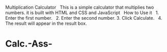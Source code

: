 Multiplication Calculator
‎
‎
‎This is a simple calculator that multiplies two numbers. it is built with HTML and CSS and JavaScript 
‎
‎
‎How to Use it 
‎
‎
‎1. Enter the first number.
‎
‎
‎2. Enter the second number.
‎
‎
‎3. Click Calculate.
‎
‎
‎4. The result will appear in the result box.

# Calc.-Ass-
